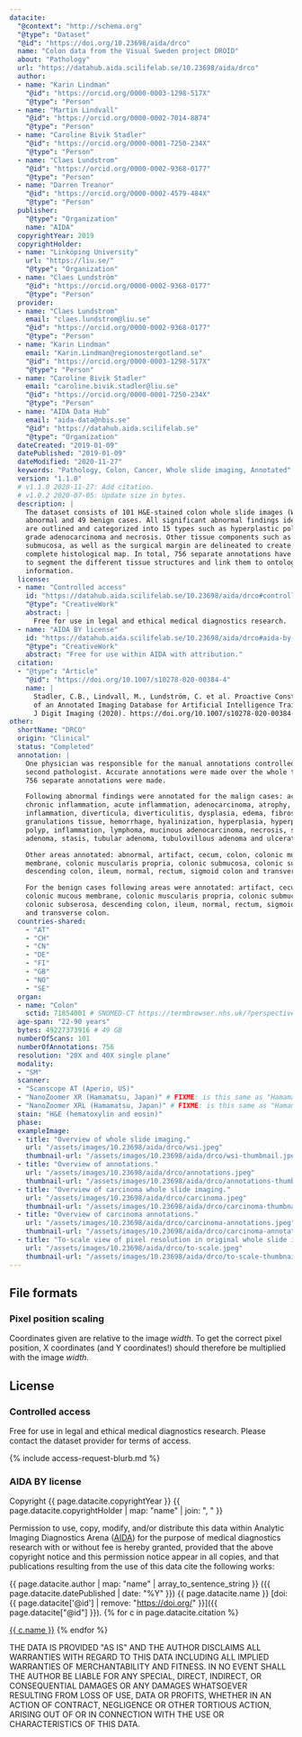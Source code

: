```yaml
---
datacite:
  "@context": "http://schema.org"
  "@type": "Dataset"
  "@id": "https://doi.org/10.23698/aida/drco"
  name: "Colon data from the Visual Sweden project DROID"
  about: "Pathology"
  url: "https://datahub.aida.scilifelab.se/10.23698/aida/drco"
  author:
  - name: "Karin Lindman"
    "@id": "https://orcid.org/0000-0003-1298-517X"
    "@type": "Person"
  - name: "Martin Lindvall"
    "@id": "https://orcid.org/0000-0002-7014-8874"
    "@type": "Person"
  - name: "Caroline Bivik Stadler"
    "@id": "https://orcid.org/0000-0001-7250-234X"
    "@type": "Person"
  - name: "Claes Lundstrom"
    "@id": "https://orcid.org/0000-0002-9368-0177"
    "@type": "Person"
  - name: "Darren Treanor"
    "@id": "https://orcid.org/0000-0002-4579-484X"
    "@type": "Person"
  publisher:
    "@type": "Organization"
    name: "AIDA"
  copyrightYear: 2019
  copyrightHolder:
  - name: "Linköping University"
    url: "https://liu.se/"
    "@type": "Organization"
  - name: "Claes Lundström"
    "@id": "https://orcid.org/0000-0002-9368-0177"
    "@type": "Person"
  provider:
  - name: "Claes Lundstrom"
    email: "claes.lundstrom@liu.se"
    "@id": "https://orcid.org/0000-0002-9368-0177"
    "@type": "Person"
  - name: "Karin Lindman"
    email: "Karin.Lindman@regionostergotland.se"
    "@id": "https://orcid.org/0000-0003-1298-517X"
    "@type": "Person"
  - name: "Caroline Bivik Stadler"
    email: "caroline.bivik.stadler@liu.se"
    "@id": "https://orcid.org/0000-0001-7250-234X"
    "@type": "Person"
  - name: "AIDA Data Hub"
    email: "aida-data@nbis.se"
    "@id": "https://datahub.aida.scilifelab.se"
    "@type": "Organization"
  dateCreated: "2019-01-09"
  datePublished: "2019-01-09"
  dateModified: "2020-11-27"
  keywords: "Pathology, Colon, Cancer, Whole slide imaging, Annotated"
  version: "1.1.0"
  # v1.1.0 2020-11-27: Add citation.
  # v1.0.2 2020-07-05: Update size in bytes.
  description: |
    The dataset consists of 101 H&E-stained colon whole slide images (WSI) - 52
    abnormal and 49 benign cases. All significant abnormal findings identified
    are outlined and categorized into 15 types such as hyperplastic polyp, high
    grade adenocarcinoma and necrosis. Other tissue components such as mucosa,
    submucosa, as well as the surgical margin are delineated to create a
    complete histological map. In total, 756 separate annotations have been made
    to segment the different tissue structures and link them to ontological
    information.
  license:
  - name: "Controlled access"
    id: "https://datahub.aida.scilifelab.se/10.23698/aida/drco#controlled-access"
    "@type": "CreativeWork"
    abstract: |
      Free for use in legal and ethical medical diagnostics research.
  - name: "AIDA BY license"
    id: "https://datahub.aida.scilifelab.se/10.23698/aida/drco#aida-by-license"
    "@type": "CreativeWork"
    abstract: "Free for use within AIDA with attribution."
  citation:
  - "@type": "Article"
    "@id": "https://doi.org/10.1007/s10278-020-00384-4"
    name: |
      Stadler, C.B., Lindvall, M., Lundström, C. et al. Proactive Construction
      of an Annotated Imaging Database for Artificial Intelligence Training.
      J Digit Imaging (2020). https://doi.org/10.1007/s10278-020-00384-4
other:
  shortName: "DRCO"
  origin: "Clinical"
  status: "Completed"
  annotation: |
    One physician was responsible for the manual annotations controlled by a
    second pathologist. Accurate annotations were made over the whole tissues.
    756 separate annotations were made.

    Following abnormal findings were annotated for the malign cases: acute and
    chronic inflammation, acute inflammation, adenocarcinoma, atrophy, chronic
    inflammation, diverticula, diverticulitis, dysplasia, edema, fibrosis,
    granulations tissue, hemorrhage, hyalinization, hyperplasia, hyperplastic
    polyp, inflammation, lymphoma, mucinous adenocarcinoma, necrosis, serrated
    adenoma, stasis, tubular adenoma, tubulovillous adenoma and ulceration.

    Other areas annotated: abnormal, artifact, cecum, colon, colonic mucous
    membrane, colonic muscularis propria, colonic submucosa, colonic subserosa,
    descending colon, ileum, normal, rectum, sigmoid colon and transverse colon.

    For the benign cases following areas were annotated: artifact, cecum, colon,
    colonic mucous membrane, colonic muscularis propria, colonic submucosa,
    colonic subserosa, descending colon, ileum, normal, rectum, sigmoid colon
    and transverse colon.
  countries-shared:
    - "AT"
    - "CH"
    - "CN"
    - "DE"
    - "FI"
    - "GB"
    - "NO"
    - "SE"
  organ:
  - name: "Colon"
    sctid: 71854001 # SNOMED-CT https://termbrowser.nhs.uk/?perspective=full&conceptId1=%s
  age-span: "22-90 years"
  bytes: 49227373916 # 49 GB
  numberOfScans: 101
  numberOfAnnotations: 756
  resolution: "20X and 40X single plane"
  modality:
  - "SM"
  scanner:
  - "Scanscope AT (Aperio, US)"
  - "NanoZoomer XR (Hamamatsu, Japan)" # FIXME: is this same as "Hamamatsu NanoZoomer-XR C12000 series 2013"?
  - "NanoZoomer XRL (Hamamatsu, Japan)" # FIXME: is this same as "Hamamatsu NanoZoomer 2.0 HT C9600 series 2013"
  stain: "H&E (hematoxylin and eosin)"
  phase:
  exampleImage:
  - title: "Overview of whole slide imaging."
    url: "/assets/images/10.23698/aida/drco/wsi.jpeg"
    thumbnail-url: "/assets/images/10.23698/aida/drco/wsi-thumbnail.jpeg"
  - title: "Overview of annotations."
    url: "/assets/images/10.23698/aida/drco/annotations.jpeg"
    thumbnail-url: "/assets/images/10.23698/aida/drco/annotations-thumbnail.jpeg"
  - title: "Overview of carcinoma whole slide imaging."
    url: "/assets/images/10.23698/aida/drco/carcinoma.jpeg"
    thumbnail-url: "/assets/images/10.23698/aida/drco/carcinoma-thumbnail.jpeg"
  - title: "Overview of carcinoma annotations."
    url: "/assets/images/10.23698/aida/drco/carcinoma-annotations.jpeg"
    thumbnail-url: "/assets/images/10.23698/aida/drco/carcinoma-annotations-thumbnail.jpeg"
  - title: "To-scale view of pixel resolution in original whole slide imaging data."
    url: "/assets/images/10.23698/aida/drco/to-scale.jpeg"
    thumbnail-url: "/assets/images/10.23698/aida/drco/to-scale-thumbnail.jpeg"
---
```

## File formats
### Pixel position scaling
Coordinates given are relative to the image *width*. To get the correct pixel
position, X coordinates (and Y coordinates!) should therefore be multiplied with
the image *width*.

## License
### Controlled access
Free for use in legal and ethical medical diagnostics research.
Please contact the dataset provider for terms of access.

{% include access-request-blurb.md %}

### AIDA BY license
Copyright
{{ page.datacite.copyrightYear }}
{{ page.datacite.copyrightHolder | map: "name" |  join: ", " }}

Permission to use, copy, modify, and/or distribute this data within Analytic
Imaging Diagnostics Arena ([AIDA](https://medtech4health.se/aida)) for the
purpose of medical diagnostics research with or without fee is hereby granted,
provided that the above copyright notice and this permission notice appear in
all copies, and that publications resulting from the use of this data cite the
following works:

{{ page.datacite.author | map: "name" | array_to_sentence_string }}
({{ page.datacite.datePublished | date: "%Y" }})
{{ page.datacite.name }}
[doi:{{ page.datacite['@id'] | remove: "https://doi.org/" }}]({{ page.datacite["@id"] }}).
{% for c in page.datacite.citation %}

  [{{ c.name }}]({{c["@id"]}})
{% endfor %}

THE DATA IS PROVIDED "AS IS" AND THE AUTHOR DISCLAIMS ALL WARRANTIES WITH REGARD
TO THIS DATA INCLUDING ALL IMPLIED WARRANTIES OF MERCHANTABILITY AND FITNESS. IN
NO EVENT SHALL THE AUTHOR BE LIABLE FOR ANY SPECIAL, DIRECT, INDIRECT, OR
CONSEQUENTIAL DAMAGES OR ANY DAMAGES WHATSOEVER RESULTING FROM LOSS OF USE, DATA
OR PROFITS, WHETHER IN AN ACTION OF CONTRACT, NEGLIGENCE OR OTHER TORTIOUS
ACTION, ARISING OUT OF OR IN CONNECTION WITH THE USE OR CHARACTERISTICS OF THIS
DATA.
